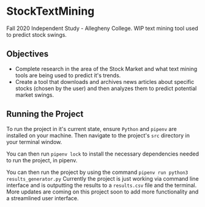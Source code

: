 # StockTextMining

Fall 2020 Independent Study - Allegheny College. WIP text mining tool used to predict stock swings.

## Objectives

- Complete research in the area of the Stock Market and what text mining tools are being used to predict it's trends.
- Create a tool that downloads and archives news articles about specific stocks (chosen by the user) and then analyzes them to predict potential market swings.

## Running the Project

To run the project in it's current state, ensure `Python` and `pipenv` are installed on your machine. Then navigate to the project's `src` directory in your terminal window.

You can then run `pipenv lock` to install the necessary dependencies needed to run the project, in pipenv.

You can then run the project by using the command `pipenv run python3 results_generator.py` Currently the project is just working via command line interface and is outputting the results to a `results.csv` file and the terminal. More updates are coming on this project soon to add more functionality and a streamlined user interface.

<!-- You can then run the project by using the command `pipenv run streamlit run interface.py`. -->
